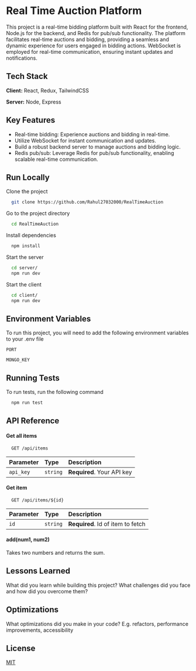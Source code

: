 # Real Time Auction Platform

This project is a real-time bidding platform built with React for the frontend, Node.js for the backend, and Redis for pub/sub functionality. The platform facilitates real-time auctions and bidding, providing a seamless and dynamic experience for users engaged in bidding actions. WebSocket is employed for real-time communication, ensuring instant updates and notifications.

## Tech Stack

**Client:** React, Redux, TailwindCSS

**Server:** Node, Express

## Key Features

- Real-time bidding: Experience auctions and bidding in real-time.
- Utilize WebSocket for instant communication and updates.
- Build a robust backend server to manage auctions and bidding logic.
- Redis pub/sub: Leverage Redis for pub/sub functionality, enabling scalable real-time communication.

## Run Locally

Clone the project

```bash
  git clone https://github.com/Rahul27032000/RealTimeAuction
```

Go to the project directory

```bash
  cd RealTimeAuction
```

Install dependencies

```bash
  npm install
```

Start the server

```bash
  cd server/
  npm run dev
```

Start the client

```bash
  cd client/
  npm run dev
```

## Environment Variables

To run this project, you will need to add the following environment variables to your .env file

`PORT`

`MONGO_KEY`

## Running Tests

To run tests, run the following command

```bash
  npm run test
```

## API Reference

#### Get all items

```http
  GET /api/items
```

| Parameter | Type     | Description                |
| :-------- | :------- | :------------------------- |
| `api_key` | `string` | **Required**. Your API key |

#### Get item

```http
  GET /api/items/${id}
```

| Parameter | Type     | Description                       |
| :-------- | :------- | :-------------------------------- |
| `id`      | `string` | **Required**. Id of item to fetch |

#### add(num1, num2)

Takes two numbers and returns the sum.

## Lessons Learned

What did you learn while building this project? What challenges did you face and how did you overcome them?

## Optimizations

What optimizations did you make in your code? E.g. refactors, performance improvements, accessibility

## License

[MIT](https://choosealicense.com/licenses/mit/)
